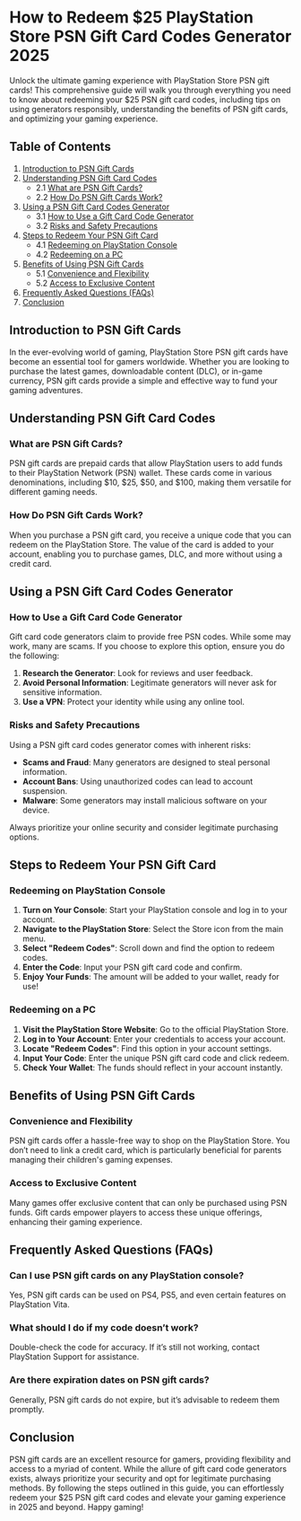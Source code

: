 # How to Redeem $25 PlayStation Store PSN Gift Card Codes Generator 2025

Unlock the ultimate gaming experience with PlayStation Store PSN gift cards! This comprehensive guide will walk you through everything you need to know about redeeming your $25 PSN gift card codes, including tips on using generators responsibly, understanding the benefits of PSN gift cards, and optimizing your gaming experience. 

## Table of Contents
1. [Introduction to PSN Gift Cards](#introduction-to-psn-gift-cards)
2. [Understanding PSN Gift Card Codes](#understanding-psn-gift-card-codes)
   - 2.1 [What are PSN Gift Cards?](#what-are-psn-gift-cards)
   - 2.2 [How Do PSN Gift Cards Work?](#how-do-psn-gift-cards-work)
3. [Using a PSN Gift Card Codes Generator](#using-a-psn-gift-card-codes-generator)
   - 3.1 [How to Use a Gift Card Code Generator](#how-to-use-a-gift-card-code-generator)
   - 3.2 [Risks and Safety Precautions](#risks-and-safety-precautions)
4. [Steps to Redeem Your PSN Gift Card](#steps-to-redeem-your-psn-gift-card)
   - 4.1 [Redeeming on PlayStation Console](#redeeming-on-playstation-console)
   - 4.2 [Redeeming on a PC](#redeeming-on-a-pc)
5. [Benefits of Using PSN Gift Cards](#benefits-of-using-psn-gift-cards)
   - 5.1 [Convenience and Flexibility](#convenience-and-flexibility)
   - 5.2 [Access to Exclusive Content](#access-to-exclusive-content)
6. [Frequently Asked Questions (FAQs)](#frequently-asked-questions-faqs)
7. [Conclusion](#conclusion)

## Introduction to PSN Gift Cards

In the ever-evolving world of gaming, PlayStation Store PSN gift cards have become an essential tool for gamers worldwide. Whether you are looking to purchase the latest games, downloadable content (DLC), or in-game currency, PSN gift cards provide a simple and effective way to fund your gaming adventures. 

## Understanding PSN Gift Card Codes

### What are PSN Gift Cards?

PSN gift cards are prepaid cards that allow PlayStation users to add funds to their PlayStation Network (PSN) wallet. These cards come in various denominations, including $10, $25, $50, and $100, making them versatile for different gaming needs.

### How Do PSN Gift Cards Work?

When you purchase a PSN gift card, you receive a unique code that you can redeem on the PlayStation Store. The value of the card is added to your account, enabling you to purchase games, DLC, and more without using a credit card.

## Using a PSN Gift Card Codes Generator

### How to Use a Gift Card Code Generator

Gift card code generators claim to provide free PSN codes. While some may work, many are scams. If you choose to explore this option, ensure you do the following:

1. **Research the Generator**: Look for reviews and user feedback.
2. **Avoid Personal Information**: Legitimate generators will never ask for sensitive information.
3. **Use a VPN**: Protect your identity while using any online tool.

### Risks and Safety Precautions

Using a PSN gift card codes generator comes with inherent risks:

- **Scams and Fraud**: Many generators are designed to steal personal information.
- **Account Bans**: Using unauthorized codes can lead to account suspension.
- **Malware**: Some generators may install malicious software on your device.

Always prioritize your online security and consider legitimate purchasing options.

## Steps to Redeem Your PSN Gift Card

### Redeeming on PlayStation Console

1. **Turn on Your Console**: Start your PlayStation console and log in to your account.
2. **Navigate to the PlayStation Store**: Select the Store icon from the main menu.
3. **Select "Redeem Codes"**: Scroll down and find the option to redeem codes.
4. **Enter the Code**: Input your PSN gift card code and confirm.
5. **Enjoy Your Funds**: The amount will be added to your wallet, ready for use!

### Redeeming on a PC

1. **Visit the PlayStation Store Website**: Go to the official PlayStation Store.
2. **Log in to Your Account**: Enter your credentials to access your account.
3. **Locate "Redeem Codes"**: Find this option in your account settings.
4. **Input Your Code**: Enter the unique PSN gift card code and click redeem.
5. **Check Your Wallet**: The funds should reflect in your account instantly.

## Benefits of Using PSN Gift Cards

### Convenience and Flexibility

PSN gift cards offer a hassle-free way to shop on the PlayStation Store. You don’t need to link a credit card, which is particularly beneficial for parents managing their children's gaming expenses.

### Access to Exclusive Content

Many games offer exclusive content that can only be purchased using PSN funds. Gift cards empower players to access these unique offerings, enhancing their gaming experience.

## Frequently Asked Questions (FAQs)

### Can I use PSN gift cards on any PlayStation console?

Yes, PSN gift cards can be used on PS4, PS5, and even certain features on PlayStation Vita.

### What should I do if my code doesn’t work?

Double-check the code for accuracy. If it’s still not working, contact PlayStation Support for assistance.

### Are there expiration dates on PSN gift cards?

Generally, PSN gift cards do not expire, but it’s advisable to redeem them promptly.

## Conclusion

PSN gift cards are an excellent resource for gamers, providing flexibility and access to a myriad of content. While the allure of gift card code generators exists, always prioritize your security and opt for legitimate purchasing methods. By following the steps outlined in this guide, you can effortlessly redeem your $25 PSN gift card codes and elevate your gaming experience in 2025 and beyond. Happy gaming!
